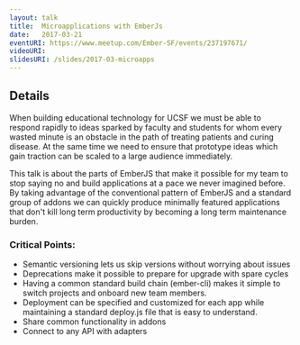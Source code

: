 ```yaml
---
layout: talk
title:  Microapplications with EmberJs
date:   2017-03-21
eventURI: https://www.meetup.com/Ember-SF/events/237197671/
videoURI:
slidesURI: /slides/2017-03-microapps
---
```


## Details

When building educational technology for UCSF we must be able to respond rapidly to ideas sparked by faculty and students for whom every wasted minute is an obstacle in the path of treating patients and curing disease. At the same time we need to ensure that prototype ideas which gain traction can be scaled to a large audience immediately.

This talk is about the parts of EmberJS that make it possible for my team to stop saying no and build applications at a pace we never imagined before. By taking advantage of the conventional pattern of EmberJS and a standard group of addons we can quickly produce minimally featured applications that don't kill long term productivity by becoming a long term maintenance burden.

### Critical Points:
- Semantic versioning lets us skip versions without worrying about issues
- Deprecations make it possible to prepare for upgrade with spare cycles
- Having a common standard build chain (ember-cli) makes it simple to switch projects and onboard new team members.
- Deployment can be specified and customized for each app while maintaining a standard deploy.js file that is easy to understand.
- Share common functionality in addons
- Connect to any API with adapters

